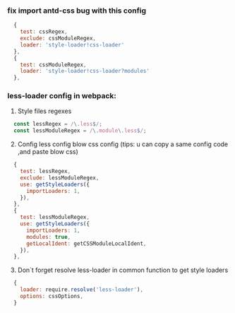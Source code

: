 ### fix import antd-css bug with this config
```js
  {
    test: cssRegex,
    exclude: cssModuleRegex,
    loader: 'style-loader!css-loader'
  },
  {
    test: cssModuleRegex,
    loader: 'style-loader!css-loader?modules'
  },
```

### less-loader config in webpack: 
1. Style files regexes
```js
  const lessRegex = /\.less$/;
  const lessModuleRegex = /\.module\.less$/;
```
2. Config less config blow css config 
(tips: u can copy a same config code ,and paste blow css)
```js
  {
    test: lessRegex,
    exclude: lessModuleRegex,
    use: getStyleLoaders({
      importLoaders: 1,
    }),
  },
  {
    test: lessModuleRegex,
    use: getStyleLoaders({
      importLoaders: 1,
      modules: true,
      getLocalIdent: getCSSModuleLocalIdent,
    }),
  },
```
3. Don`t forget resolve less-loader in common function to get style loaders
```js
  {
    loader: require.resolve('less-loader'),
    options: cssOptions,
  }
```
